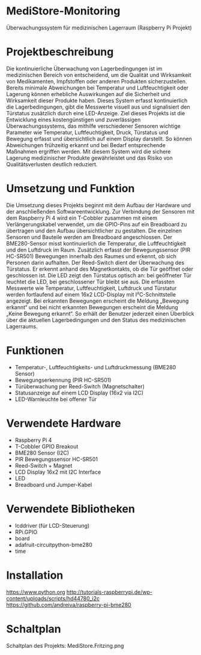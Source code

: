 # MediStore-Monitoring
Überwachungssystem für medizinischen Lagerraum (Raspberry Pi Projekt)

# Projektbeschreibung
Die kontinuierliche Überwachung von Lagerbedingungen ist im medizinischen Bereich von entscheidend, um die Qualität und Wirksamkeit von Medikamenten, Impfstoffen oder anderen Produkten sicherzustellen. Bereits minimale Abweichungen bei Temperatur und Luftfeuchtigkeit oder Lagerung können erhebliche Auswirkungen auf die Sicherheit und Wirksamkeit dieser Produkte haben.
Dieses System erfasst kontinuierlich die Lagerbedingungen, gibt die Messwerte visuell aus und signalisiert den Türstatus zusätzlich durch eine LED-Anzeige. Ziel dieses Projekts ist die Entwicklung eines kostengünstigen und zuverlässigen Überwachungssystems, das mithilfe verschiedener Sensoren wichtige Parameter wie Temperatur, Luftfeuchtigkeit, Druck, Türstatus und Bewegung erfasst und übersichtlich auf einem Display darstellt. So können Abweichungen frühzeitig erkannt und bei Bedarf entsprechende Maßnahmen ergriffen werden. 
Mit diesem System wird die sichere Lagerung medizinischer Produkte gewährleistet und das Risiko von Qualitätsverlusten deutlich reduziert.

# Umsetzung und Funktion 
Die Umsetzung dieses Projekts beginnt mit dem Aufbau der Hardware und der anschließenden Softwareentwicklung. Zur Verbindung der Sensoren mit dem Raspberry Pi 4 wird ein T-Cobbler zusammen mit einem Verlängerungskabel verwendet, um die GPIO-Pins auf ein Breadboard zu übertragen und den Aufbau übersichtlicher zu gestalten.
Die einzelnen Sensoren und Bauteile werden am Breadboard angeschlossen. Der BME280-Sensor misst kontinuierlich die Temperatur, die Luftfeuchtigkeit und den Luftdruck im Raum. Zusätzlich erfasst der Bewegungssensor (PIR HC-SR501) Bewegungen innerhalb des Raumes und erkennt, ob sich Personen darin aufhalten. Der Reed-Switch dient der Überwachung des Türstatus. Er erkennt anhand des Magnetkontakts, ob die Tür geöffnet oder geschlossen ist. Die LED zeigt den Türstatus optisch an: bei geöffneter Tür leuchtet die LED, bei geschlossener Tür bleibt sie aus.
Die erfassten Messwerte wie Temperatur, Luftfeuchtigkeit, Luftdruck und Türstatur werden fortlaufend auf einem 16x2 LCD-Display mit I²C-Schnittstelle angezeigt. Bei erkannten Bewegungen erscheint die Meldung „Bewegung erkannt“ und bei nicht erkannten Bewegungen erscheint die Meldung „Keine Bewegung erkannt“. So erhält der Benutzer jederzeit einen Überblick über die aktuellen Lagerbedingungen und den Status des medizinischen Lagerraums.

# Funktionen
- Temperatur-, Luftfeuchtigkeits- und Luftdruckmessung (BME280 Sensor)
- Bewegungserkennung (PIR HC-SR501)
- Türüberwachung per Reed-Switch (Magnetschalter)
- Statusanzeige auf einem LCD Display (16x2 via I2C)
- LED-Warnleuchte bei offener Tür

# Verwendete Hardware
- Raspberry Pi 4
- T-Cobbler GPIO Breakout
- BME280 Sensor (I2C)
- PIR Bewegungssensor HC-SR501
- Reed-Switch + Magnet
- LCD Display 16x2 mit I2C Interface
- LED
- Breadboard und Jumper-Kabel

# Verwendete Bibliotheken
- lcddriver (für LCD-Steuerung)
- RPi.GPIO
- board
- adafruit-circuitpython-bme280
- time

# Installation
  https://www.python.org
  http://tutorials-raspberrypi.de/wp-content/uploads/scripts/hd44780_i2c
  https://github.com/andreiva/raspberry-pi-bme280

# Schaltplan
Schaltplan des Projekts: MediStore.Fritzing.png

